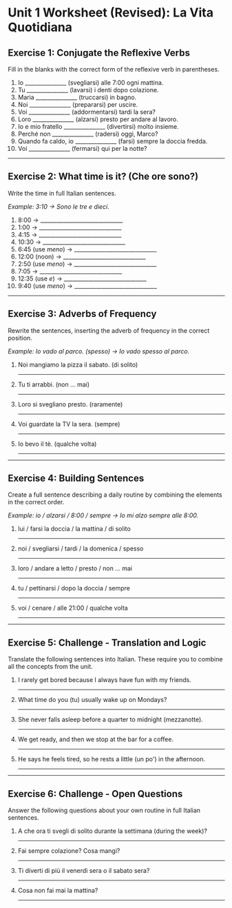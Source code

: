 # Unit 1 Worksheet (Revised): La Vita Quotidiana

## Exercise 1: Conjugate the Reflexive Verbs

Fill in the blanks with the correct form of the reflexive verb in parentheses.

1.  Io _______________ (svegliarsi) alle 7:00 ogni mattina.
2.  Tu _______________ (lavarsi) i denti dopo colazione.
3.  Maria _______________ (truccarsi) in bagno.
4.  Noi _______________ (prepararsi) per uscire.
5.  Voi _______________ (addormentarsi) tardi la sera?
6.  Loro _______________ (alzarsi) presto per andare al lavoro.
7.  Io e mio fratello _______________ (divertirsi) molto insieme.
8.  Perché non _______________ (radersi) oggi, Marco?
9.  Quando fa caldo, io _______________ (farsi) sempre la doccia fredda.
10. Voi _______________ (fermarsi) qui per la notte?

---

## Exercise 2: What time is it? (Che ore sono?)

Write the time in full Italian sentences.

*Example: 3:10 -> Sono le tre e dieci.*

1.  8:00 -> ______________________________
2.  1:00 -> ______________________________
3.  4:15 -> ______________________________
4.  10:30 -> ______________________________
5.  6:45 (use *meno*) -> ______________________________
6.  12:00 (noon) -> ______________________________
7.  2:50 (use *meno*) -> ______________________________
8.  7:05 -> ______________________________
9.  12:35 (use *e*) -> ______________________________
10. 9:40 (use *meno*) -> ______________________________

---

## Exercise 3: Adverbs of Frequency

Rewrite the sentences, inserting the adverb of frequency in the correct position.

*Example: Io vado al parco. (spesso) -> Io vado spesso al parco.*

1.  Noi mangiamo la pizza il sabato. (di solito)
    ____________________________________________________
2.  Tu ti arrabbi. (non ... mai)
    ____________________________________________________
3.  Loro si svegliano presto. (raramente)
    ____________________________________________________
4.  Voi guardate la TV la sera. (sempre)
    ____________________________________________________
5.  Io bevo il tè. (qualche volta)
    ____________________________________________________

---

## Exercise 4: Building Sentences

Create a full sentence describing a daily routine by combining the elements in the correct order.

*Example: io / alzarsi / 8:00 / sempre -> Io mi alzo sempre alle 8:00.*

1.  lui / farsi la doccia / la mattina / di solito
    ____________________________________________________
2.  noi / svegliarsi / tardi / la domenica / spesso
    ____________________________________________________
3.  loro / andare a letto / presto / non ... mai
    ____________________________________________________
4.  tu / pettinarsi / dopo la doccia / sempre
    ____________________________________________________
5.  voi / cenare / alle 21:00 / qualche volta
    ____________________________________________________

---

## Exercise 5: Challenge - Translation and Logic

Translate the following sentences into Italian. These require you to combine all the concepts from the unit.

1.  I rarely get bored because I always have fun with my friends.
    ____________________________________________________
2.  What time do you (tu) usually wake up on Mondays?
    ____________________________________________________
3.  She never falls asleep before a quarter to midnight (mezzanotte).
    ____________________________________________________
4.  We get ready, and then we stop at the bar for a coffee.
    ____________________________________________________
5.  He says he feels tired, so he rests a little (un po') in the afternoon.
    ____________________________________________________

---

## Exercise 6: Challenge - Open Questions

Answer the following questions about your own routine in full Italian sentences.

1.  A che ora ti svegli di solito durante la settimana (during the week)?
    ____________________________________________________
2.  Fai sempre colazione? Cosa mangi?
    ____________________________________________________
3.  Ti diverti di più il venerdì sera o il sabato sera?
    ____________________________________________________
4.  Cosa non fai mai la mattina?
    ____________________________________________________